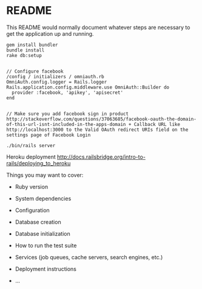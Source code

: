 # README




This README would normally document whatever steps are necessary to get the
application up and running.


    gem install bundler
    bundle install
    rake db:setup


    // Configure facebook 
    /config / initializers / omniauth.rb
    OmniAuth.config.logger = Rails.logger
    Rails.application.config.middleware.use OmniAuth::Builder do
      provider :facebook, 'apikey', 'apisecret'
    end


    // Make sure you add facebook sign in product  http://stackoverflow.com/questions/37063685/facebook-oauth-the-domain-of-this-url-isnt-included-in-the-apps-domain + Callback URL like http://localhost:3000 to the Valid OAuth redirect URIs field on the settings page of Facebook Login

    ./bin/rails server

Heroku deployment
http://docs.railsbridge.org/intro-to-rails/deploying_to_heroku





Things you may want to cover:

* Ruby version

* System dependencies

* Configuration

* Database creation

* Database initialization

* How to run the test suite

* Services (job queues, cache servers, search engines, etc.)

* Deployment instructions

* ...
